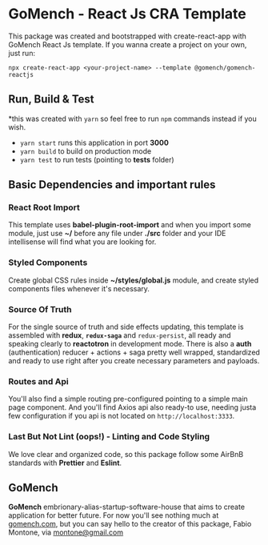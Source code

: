 # GoMench - React Js CRA Template

This package was created and bootstrapped with create-react-app with GoMench React Js template. If you wanna create a project on your own, just run:

`npx create-react-app <your-project-name> --template @gomench/gomench-reactjs`

## Run, Build & Test

*this was created with `yarn` so feel free to run `npm` commands instead if you wish.

- `yarn start` runs this application in port **3000**
- `yarn build` to build on production mode
- `yarn test` to run tests (pointing to __tests__ folder)

## Basic Dependencies and important rules

### React Root Import

This template uses **babel-plugin-root-import** and when you import some module, just use **~/** before any file under **./src** folder and your IDE intellisense will find what you are looking for.

### Styled Components

Create global CSS rules inside **~/styles/global.js** module, and create styled components files whenever it's necessary.

### Source Of Truth

For the single source of truth and side effects updating, this template is assembled with **redux**, **`redux-saga`** and `redux-persist`, all ready and speaking clearly to **reactotron** in development mode. There is also a **auth** (authentication) reducer + actions + saga pretty well wrapped, standardized and ready to use right after you create necessary parameters and payloads.

### Routes and Api

You'll also find a simple routing pre-configured pointing to a simple main page component. And you'll find Axios api also ready-to use, needing justa few configuration if you api is not located on `http://localhost:3333`.

### Last But Not Lint (oops!) - Linting and Code Styling

We love clear and organized code, so this package follow some AirBnB standards with **Prettier** and **Eslint**.

## GoMench

**GoMench** embrionary-alias-startup-software-house that aims to create application for better future. For now you'll see nothing much at [gomench.com](http://gomench.com), but you can say hello to the creator of this package, Fabio Montone, via [montone@gmail.com]('mailto:montone@gmail.com')
